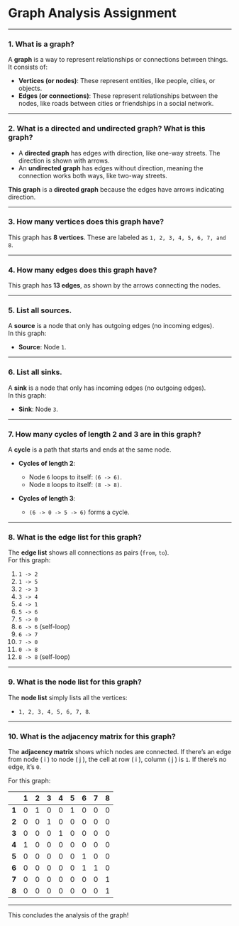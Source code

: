 
# Graph Analysis Assignment

---

### **1. What is a graph?**
A **graph** is a way to represent relationships or connections between things. It consists of:
- **Vertices (or nodes)**: These represent entities, like people, cities, or objects.
- **Edges (or connections)**: These represent relationships between the nodes, like roads between cities or friendships in a social network.

---

### **2. What is a directed and undirected graph? What is this graph?**
- A **directed graph** has edges with direction, like one-way streets. The direction is shown with arrows.
- An **undirected graph** has edges without direction, meaning the connection works both ways, like two-way streets.

**This graph** is a **directed graph** because the edges have arrows indicating direction.

---

### **3. How many vertices does this graph have?**
This graph has **8 vertices**. These are labeled as `1, 2, 3, 4, 5, 6, 7, and 8`.

---

### **4. How many edges does this graph have?**
This graph has **13 edges**, as shown by the arrows connecting the nodes.

---

### **5. List all sources.**
A **source** is a node that only has outgoing edges (no incoming edges).  
In this graph:
- **Source**: Node `1`.

---

### **6. List all sinks.**
A **sink** is a node that only has incoming edges (no outgoing edges).  
In this graph:
- **Sink**: Node `3`.

---

### **7. How many cycles of length 2 and 3 are in this graph?**
A **cycle** is a path that starts and ends at the same node.

- **Cycles of length 2**:
  - Node `6` loops to itself: `(6 -> 6)`.
  - Node `8` loops to itself: `(8 -> 8)`.

- **Cycles of length 3**:
  - `(6 -> 0 -> 5 -> 6)` forms a cycle.

---

### **8. What is the edge list for this graph?**
The **edge list** shows all connections as pairs (`from`, `to`).  
For this graph:
1. `1 -> 2`
2. `1 -> 5`
3. `2 -> 3`
4. `3 -> 4`
5. `4 -> 1`
6. `5 -> 6`
7. `5 -> 0`
8. `6 -> 6` (self-loop)
9. `6 -> 7`
10. `7 -> 0`
11. `0 -> 8`
12. `8 -> 8` (self-loop)

---

### **9. What is the node list for this graph?**
The **node list** simply lists all the vertices:
- `1, 2, 3, 4, 5, 6, 7, 8`.

---

### **10. What is the adjacency matrix for this graph?**
The **adjacency matrix** shows which nodes are connected. If there’s an edge from node \( i \) to node \( j \), the cell at row \( i \), column \( j \) is `1`. If there’s no edge, it’s `0`.

For this graph:

|     | 1   | 2   | 3   | 4   | 5   | 6   | 7   | 8   |
|-----|-----|-----|-----|-----|-----|-----|-----|-----|
| **1** | 0   | 1   | 0   | 0   | 1   | 0   | 0   | 0   |
| **2** | 0   | 0   | 1   | 0   | 0   | 0   | 0   | 0   |
| **3** | 0   | 0   | 0   | 1   | 0   | 0   | 0   | 0   |
| **4** | 1   | 0   | 0   | 0   | 0   | 0   | 0   | 0   |
| **5** | 0   | 0   | 0   | 0   | 0   | 1   | 0   | 0   |
| **6** | 0   | 0   | 0   | 0   | 0   | 1   | 1   | 0   |
| **7** | 0   | 0   | 0   | 0   | 0   | 0   | 0   | 1   |
| **8** | 0   | 0   | 0   | 0   | 0   | 0   | 0   | 1   |

---

This concludes the analysis of the graph!
